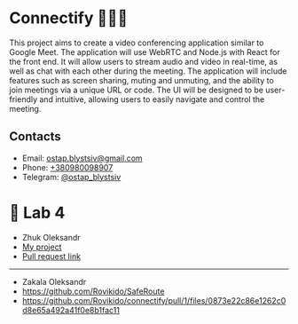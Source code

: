 # Connectify 👨🏻‍💻

This project aims to create a video conferencing application similar to Google Meet. The application will use WebRTC and Node.js with React for the front end. It will allow users to stream audio and video in real-time, as well as chat with each other during the meeting. The application will include features such as screen sharing, muting and unmuting, and the ability to join meetings via a unique URL or code. The UI will be designed to be user-friendly and intuitive, allowing users to easily navigate and control the meeting.

## Contacts

- Email: [ostap.blystsiv@gmail.com](mailto:ostap.blystsiv@gmail.com)
- Phone: [+380980098907](phone:+380980098907)
- Telegram: [@ostap_blystsiv](https://telegram.me/ostap_blystsiv)


# 📒 Lab 4
- Zhuk Oleksandr
- [My project](https://github.com/SashaBeetle/Zhuk.University.Tachka)
- [Pull request link](https://github.com/SashaBeetle/connectify/pull/1#pullrequestreview-1442273439)

<hr/>

- Zakala Oleksandr
- https://github.com/Rovikido/SafeRoute
- https://github.com/Rovikido/connectify/pull/1/files/0873e22c86e1262c0d8e65a492a41f0e8b1fac11
